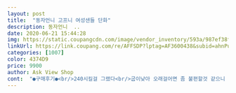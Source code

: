 ```yaml
---
layout: post 
title:  "동자언니 고프니 여성샌들 단화" 
description: 동자언니  ..
date: 2020-06-21 15:44:28 
img: https://static.coupangcdn.com/image/vendor_inventory/593a/987ef38f8366e5d57aa79fad5d0d56e319983786d4aef30ab5621138121a.jpg 
linkUrl: https://link.coupang.com/re/AFFSDP?lptag=AF3600438&subid=ahnPublicAsk&pageKey=210760014&itemId=628649282&vendorItemId=4649900058&traceid=V0-113-5fec76df0a584180 
categories: [1007] 
color: 4374D9 
price: 9900 
author: Ask View Shop 
cont:  "●구매후기●<br/>240시킬걸 그랬다<br/>굽이낮아 오래걸어면 좀 불편할것 같으니  참고하시구요<br/>나는235통통발 ㅋㅋ<br/>딱이에요<br/>발볼은 약간 좁은듯<br/>사진과 그대로 이뿌다<br/>신발 길이는 정사이즈 이고<br/>신어보니  참 이뿌네요<br/>아직신어보진않았는데 뒷꿈치에도 걸수있고.<br/> 편하고 좋을거 같네요 슬리퍼 크게신는거 싫어해서 조금작은거시켰는데 안커요  만족합니다<br/>운동화235  신는데<br/>정사이즈이며<br/>키가커서 굽낮은걸 구했는데<br/>" 
---
```

